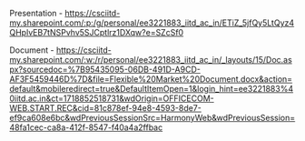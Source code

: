 Presentation -  https://csciitd-my.sharepoint.com/:p:/g/personal/ee3221883_iitd_ac_in/ETiZ_5jfQy5LtQyz4QHplvEB7tNSPvhv5SJCptlrz1DXqw?e=SZcSf0


Document - https://csciitd-my.sharepoint.com/:w:/r/personal/ee3221883_iitd_ac_in/_layouts/15/Doc.aspx?sourcedoc=%7B95435095-06DB-491D-A9CD-AF3F5459446D%7D&file=Flexible%20Market%20Document.docx&action=default&mobileredirect=true&DefaultItemOpen=1&login_hint=ee3221883%40iitd.ac.in&ct=1718852518731&wdOrigin=OFFICECOM-WEB.START.REC&cid=81c878ef-94e8-4593-8de7-ef9ca608e6bc&wdPreviousSessionSrc=HarmonyWeb&wdPreviousSession=48fa1cec-ca8a-412f-8547-f40a4a2ffbac
